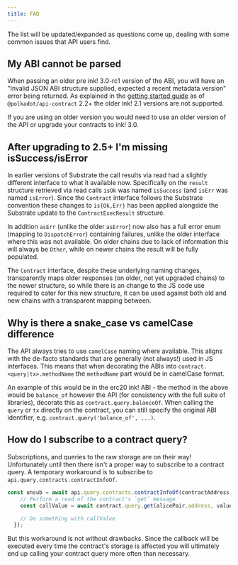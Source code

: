 ```yaml
---
title: FAQ
---
```


The list will be updated/expanded as questions come up, dealing with some common issues that API users find.


## My ABI cannot be parsed

When passing an older pre ink! 3.0-rc1 version of the ABI, you will have an "Invalid JSON ABI structure supplied, expected a recent metadata version" error being returned. As explained in the [getting started guide](start/install.md) as of `@polkadot/api-contract` 2.2+ the older ink! 2.1 versions are not supported.

If you are using an older version you would need to use an older version of the API or upgrade your contracts to ink! 3.0.


## After upgrading to 2.5+ I'm missing isSuccess/isError

In earlier versions of Substrate the call results via read had a slightly different interface to what it available now. Specifically on the `result` structure retrieved via read calls `isOk` was named `isSuccess` (and `isErr` was named `isError`). Since the `Contract` interface follows the Substrate convention these changes to `is{Ok,Err}` has been applied alongside the Substrate update to the `ContractExecResult` structure.

In addition `asErr` (unlike the older `asError`) now also has a full error enum (mapping to `DispatchError`) containing failures, unlike the older interface where this was not available. On older chains due to lack of information this will always be `Other`, while on newer chains the result will be fully populated.

The `Contract` interface, despite these underlying naming changes, transparently maps older responses (on older, not yet upgraded chains) to the newer structure, so while there is an change to the JS code use required to cater for this new structure, it can be used against both old and new chains with a transparent mapping between.


## Why is there a snake_case vs camelCase difference

The API always tries to use `camelCase` naming where available. This aligns with the de-facto standards that are generally (not always!) used in JS interfaces. This means that when decorating the ABIs into `contract.<query|tx>.methodName` the `methodName` part would be in camelCase format.

An example of this would be in the erc20 ink! ABI - the method in the above would be `balance_of` however the API (for consistency with the full suite of libraries), decorate this as `contract.query.balanceOf`. When calling the `query` or `tx` directly on the contract, you can still specify the original ABI identifier, e.g. `contract.query('balance_of', ...)`.


## How do I subscribe to a contract query?

Subscriptions, and queries to the raw storage are on their way! Unfortunately until then there isn't a proper way to subscribe to a contract query. A temporary workaround is to subscribe to `api.query.contracts.contractInfoOf`.

```javascript
const unsub = await api.query.contracts.contractInfoOf(contractAddress, async () => {
    // Perform a read of the contract's `get` message
    const callValue = await contract.query.get(alicePair.address, value, gasLimit);

    // Do something with callValue
  });
```

But this workaround is not without drawbacks. Since the callback will be executed every time the contract's storage is affected you will ultimately end up calling your contract query more often than necessary.
